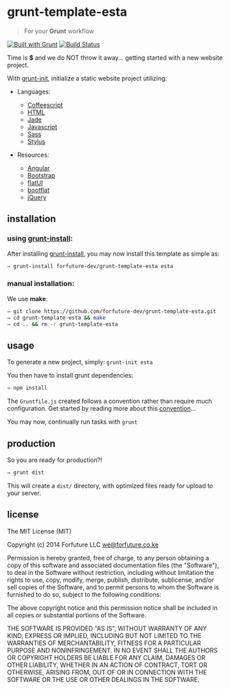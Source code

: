 
# grunt-template-esta

> For your **Grunt** workflow

[![Built with Grunt](https://cdn.gruntjs.com/builtwith.png)](http://gruntjs.com/) [![Build Status](https://travis-ci.org/forfuture-dev/grunt-template-esta.svg?branch=master)](https://travis-ci.org/forfuture-dev/grunt-template-esta)

Time is **$** and we do NOT throw it away... getting started with a new
 website project.

With [grunt-init][grunt-init], initialize a static website project
 utilizing:

  * Languages:
    * [Coffeescript][coffee]
    * [HTML][html]
    * [Jade][jade]
    * [Javascript][javascript]
    * [Sass][sass]
    * [Stylus][stylus]

  * Resources:
    * [Angular][angular]
    * [Bootstrap][bootstrap]
    * [flatUI][flatUI]
    * [bootflat][bootflat]
    * [jQuery][jQuery]


## installation

### using [grunt-install][grunt-install]:

After installing [grunt-install][grunt-install], you may now install this
 template as simple as:

```bash
⇒ grunt-install forfuture-dev/grunt-template-esta esta
```


### manual installation:

We use __make__:

```bash
⇒ git clone https://github.com/forfuture-dev/grunt-template-esta.git
⇒ cd grunt-template-esta && make
⇒ cd .. && rm -r grunt-template-esta
```


## usage

To generate a new project, simply: `grunt-init esta`

You then have to install grunt dependencies:

```bash
⇒ npm install
```

The `Gruntfile.js` created follows a convention rather than require much
 configuration. Get started by reading more about
 this [convention][convention]...

You may now, continually run tasks with `grunt`


## production

So you are ready for production?!

```bash
⇒ grunt dist
```

This will create a `dist/` directory, with optimized files ready for upload
 to your server.


## license

The MIT License (MIT)

Copyright (c) 2014 Forfuture LLC <we@forfuture.co.ke>

Permission is hereby granted, free of charge, to any person
obtaining a copy of this software and associated
documentation files (the "Software"), to deal in the Software
without restriction, including without limitation the rights
to use, copy, modify, merge, publish, distribute, sublicense,
and/or sell copies of the Software, and to permit persons to
whom the Software is furnished to do so, subject to the
following conditions:

The above copyright notice and this permission notice shall
be included in all copies or substantial portions of the
Software.

THE SOFTWARE IS PROVIDED "AS IS", WITHOUT WARRANTY OF ANY
KIND, EXPRESS OR IMPLIED, INCLUDING BUT NOT LIMITED TO THE
WARRANTIES OF MERCHANTABILITY, FITNESS FOR A PARTICULAR
PURPOSE AND NONINFRINGEMENT. IN NO EVENT SHALL THE AUTHORS
OR COPYRIGHT HOLDERS BE LIABLE FOR ANY CLAIM, DAMAGES OR
OTHER LIABILITY, WHETHER IN AN ACTION OF CONTRACT, TORT OR
OTHERWISE, ARISING FROM, OUT OF OR IN CONNECTION WITH THE
SOFTWARE OR THE USE OR OTHER DEALINGS IN THE SOFTWARE.


[convention]:https://github.com/forfuture-dev/grunt-template-esta/wiki/Convention
[repo]:https://github.com/forfuture-dev/grunt-template-esta

[angular]:https://angularjs.org
[bootflat]:http://bootflat.github.io
[bootstrap]:https://getbootstrap.com
[coffee]:http://coffeescript.org
[flatUI]:http://designmodo.com/flat-free
[grunt-init]:https://gruntjs.com
[grunt-install]:https://github.com/GochoMugo/grunt-install.git
[html]:http://en.wikipedia.org/wiki/HTML
[jade]:https://jade-lang.com
[javascript]:https://developer.mozilla.org/en/docs/Web/JavaScript
[jQuery]:http://code.jquery.com
[onpm]:https://github.com/forfuture-dev/onpm
[npm]:https://npmjs.org
[sass]:https://sass-lang.com
[stylus]:http://learnboost.github.io/stylus
